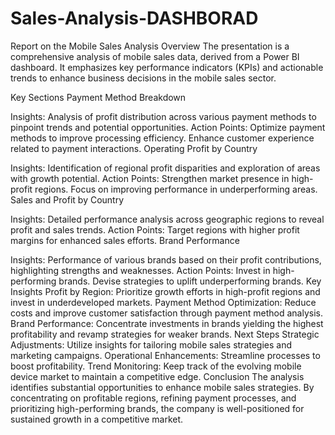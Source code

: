 # Sales-Analysis-DASHBORAD


Report on the Mobile Sales Analysis
Overview
The presentation is a comprehensive analysis of mobile sales data, derived from a Power BI dashboard. It emphasizes key performance indicators (KPIs) and actionable trends to enhance business decisions in the mobile sales sector.

Key Sections
Payment Method Breakdown

Insights: Analysis of profit distribution across various payment methods to pinpoint trends and potential opportunities.
Action Points:
Optimize payment methods to improve processing efficiency.
Enhance customer experience related to payment interactions.
Operating Profit by Country

Insights: Identification of regional profit disparities and exploration of areas with growth potential.
Action Points:
Strengthen market presence in high-profit regions.
Focus on improving performance in underperforming areas.
Sales and Profit by Country

Insights: Detailed performance analysis across geographic regions to reveal profit and sales trends.
Action Points:
Target regions with higher profit margins for enhanced sales efforts.
Brand Performance

Insights: Performance of various brands based on their profit contributions, highlighting strengths and weaknesses.
Action Points:
Invest in high-performing brands.
Devise strategies to uplift underperforming brands.
Key Insights
Profit by Region: Prioritize growth efforts in high-profit regions and invest in underdeveloped markets.
Payment Method Optimization: Reduce costs and improve customer satisfaction through payment method analysis.
Brand Performance: Concentrate investments in brands yielding the highest profitability and revamp strategies for weaker brands.
Next Steps
Strategic Adjustments: Utilize insights for tailoring mobile sales strategies and marketing campaigns.
Operational Enhancements: Streamline processes to boost profitability.
Trend Monitoring: Keep track of the evolving mobile device market to maintain a competitive edge.
Conclusion
The analysis identifies substantial opportunities to enhance mobile sales strategies. By concentrating on profitable regions, refining payment processes, and prioritizing high-performing brands, the company is well-positioned for sustained growth in a competitive market.
